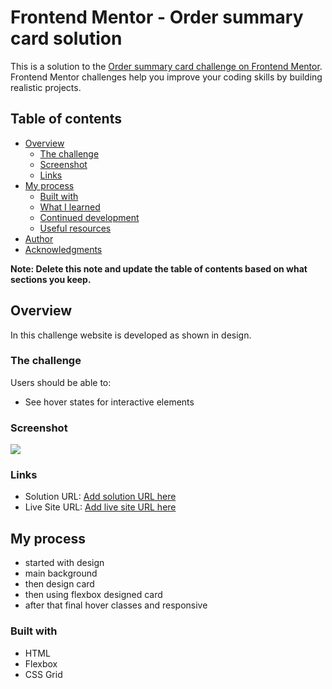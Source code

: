# Frontend Mentor - Order summary card solution

This is a solution to the [Order summary card challenge on Frontend Mentor](https://www.frontendmentor.io/challenges/order-summary-component-QlPmajDUj). Frontend Mentor challenges help you improve your coding skills by building realistic projects.

## Table of contents

- [Overview](#overview)
  - [The challenge](#the-challenge)
  - [Screenshot](#screenshot)
  - [Links](#links)
- [My process](#my-process)
  - [Built with](#built-with)
  - [What I learned](#what-i-learned)
  - [Continued development](#continued-development)
  - [Useful resources](#useful-resources)
- [Author](#author)
- [Acknowledgments](#acknowledgments)

**Note: Delete this note and update the table of contents based on what sections you keep.**

## Overview

In this challenge website is developed as shown in design.

### The challenge

Users should be able to:

- See hover states for interactive elements

### Screenshot

![](images/result.jpg)



### Links

- Solution URL: [Add solution URL here](https://github.com/avirajwalunj/order-summary-component)
- Live Site URL: [Add live site URL here](https://avirajwalunj.github.io/order-summary-component/)

## My process
- started with design
- main background
- then design card
- then using flexbox designed card
- after that final hover classes and responsive

### Built with

- HTML
- Flexbox
- CSS Grid
